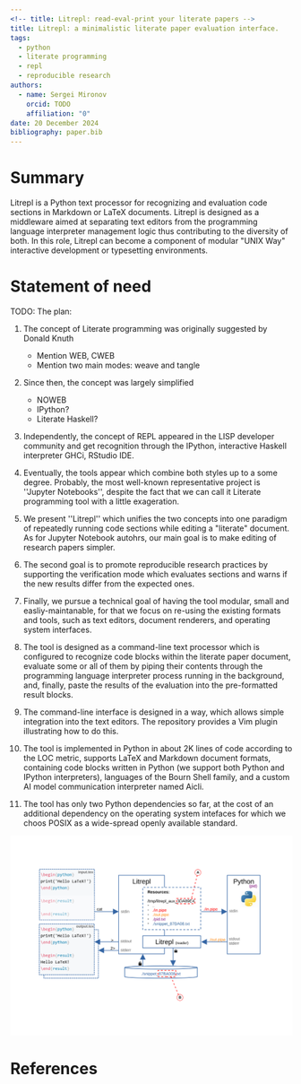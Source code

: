 ```yaml
---
<!-- title: Litrepl: read-eval-print your literate papers -->
title: Litrepl: a minimalistic literate paper evaluation interface.
tags:
  - python
  - literate programming
  - repl
  - reproducible research
authors:
  - name: Sergei Mironov
    orcid: TODO
    affiliation: "0"
date: 20 December 2024
bibliography: paper.bib
---
```


# Summary

Litrepl is a Python text processor for recognizing and evaluation code sections in Markdown or LaTeX
documents. Litrepl is designed as a middleware aimed at separating text editors from the programming
language interpreter management logic thus contributing to the diversity of both. In this role,
Litrepl can become a component of modular "UNIX Way" interactive development or typesetting
environments.

# Statement of need

TODO: The plan:

1. The concept of Literate programming was originally suggested by Donald Knuth
   - Mention WEB, CWEB
   - Mention two main modes: weave and tangle

2. Since then, the concept was largely simplified
   - NOWEB
   - IPython?
   - Literate Haskell?

3. Independently, the concept of REPL appeared in the LISP developer community and get recognition
   through the IPython, interactive Haskell interpreter GHCi, RStudio IDE.

4. Eventually, the tools appear which combine both styles up to a some degree. Probably, the most
   well-known representative project is ''Jupyter Notebooks'', despite the fact that we can call it
   Literate programming tool with a little exageration.

5. We present ''Litrepl'' which unifies the two concepts into one paradigm of repeatedly running
   code sections while editing a "literate" document. As for Jupyter Notebook autohrs, our main goal
   is to make editing of research papers simpler.

6. The second goal is to promote reproducible research practices by supporting the verification mode
   which evaluates sections and warns if the new results differ from the expected ones.

7. Finally, we pursue a technical goal of having the tool modular, small and easliy-maintanable, for
   that we focus on re-using the existing formats and tools, such as text editors, document renderers,
   and operating system interfaces.

8. The tool is designed as a command-line text processor which is configured to recognize code
   blocks within the literate paper document, evaluate some or all of them by piping their contents
   through the programming language interpreter process running in the background, and, finally,
   paste the results of the evaluation into the pre-formatted result blocks.

9. The command-line interface is designed in a way, which allows simple integration into the text
   editors. The repository provides a Vim plugin illustrating how to do this.

10. The tool is implemented in Python in about 2K lines of code according to the LOC metric,
    supports LaTeX and Markdown document formats, containing code blocks written in Python (we
    support both Python and IPython interpreters), languages of the Bourn Shell family, and a custom
    AI model communication interpreter named Aicli.

11. The tool has only two Python dependencies so far, at the cost of an additional dependency on the
    operating system intefaces for which we choos POSIX as a wide-spread openly available standard.

![](./pic.svg)

# References

